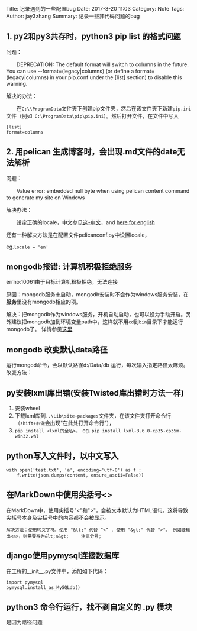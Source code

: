 Title: 记录遇到的一些配置bug
Date: 2017-3-20 11:03 
Category:  Note
Tags: 
Author: jay3zhang 
Summary: 记录一些非代码问题的bug

## 1. py2和py3共存时，python3 pip list 的格式问题
问题：

　　DEPRECATION: The default format will switch to columns in the future. You can use --format=(legacy|columns) (or define a format=(legacy|columns) in your pip.conf under the [list] section) to disable this warning.

解决的办法：

　　在`C:\\ProgramData`文件夹下创建pip文件夹，然后在该文件夹下新建`pip.ini` 文件（例如` C:\ProgramData\pip\pip.ini`）。然后打开文件，在文件中写入

    [list]
    format=columns

## 2. 用pelican 生成博客时，会出现.md文件的date无法解析
问题：

　　Value error: embedded null byte when using pelican content command to generate my site on Windows

解决办法：

　　设定正确的locale，中文参见[这-中文][2]，and [here for english][1]

还有一种解决方法是在配置文件pelicanconf.py中设置locale，

eg.` locale = 'en' `

[1]: http://stackoverflow.com/a/42869865/7729978
[2]:http://xingjian.me/how-to-fix-value-error-embedded-null-byte-error.html

## mongodb报错: 计算机积极拒绝服务
errno:10061由于目标计算机积极拒绝，无法连接

原因：mongodb服务未启动，mongodb安装时不会作为windows服务安装，在**服务**里没有mongodb相应的项。

解决：把mongodb作为windows服务，开机自动启动，也可以设为手动开启。另外建议把mongodb加到环境变量path中，这样就不用`cd`到`bin`目录下才能运行mongodb了。
详情参见[这里][3]

[3]:http://www.cnblogs.com/meitian/p/4614389.html

## mongodb 改变默认data路径

运行mongod命令，会以默认路径d:/Data/db 运行，每次输入指定路径太麻烦。改变方法：


## py安装lxml库出错(安装Twisted库出错时方法一样)

1. 安装wheel
2. 下载lxml库到`..\Lib\site-packages`文件夹，在该文件夹打开命令行（`shift+右键`会出现"在此处打开命令行"），
3. `pip install <lxml的全名>`， eg. `pip install lxml-3.6.0-cp35-cp35m-win32.whl`

## python写入文件时，以中文写入
```
with open('test.txt', 'a', encoding='utf-8') as f :
	f.write(json.dumps(content, ensure_ascii=False))
```
## 在MarkDown中使用尖括号<>
在MarkDown中，使用尖括号"<"和">"，会被文本默认为HTML语句。这将导致尖括号本身及尖括号中的内容都不会被显示。

	解决方法：使用转义字符。使用 "&lt;" 代替 “<” , 使用 "&gt;" 代替 ">"。 例如要输出<a>，则需要写为&lt;a&gt;   　注意分号;

## django使用pymysql连接数据库
在工程的__init__.py文件中，添加如下代码：
```
import pymysql
pymysql.install_as_MySQLdb()
```
## python3 命令行运行，找不到自定义的 .py 模块
是因为路径问题
